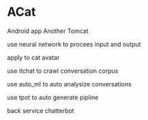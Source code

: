 # ACat

Android app Another Tomcat

use neural network to procees input and output

apply to cat avatar

use itchat to crawl conversation corpus

use auto_ml to auto analysize conversations

use tpot to auto generate pipline

back service chatterbot

